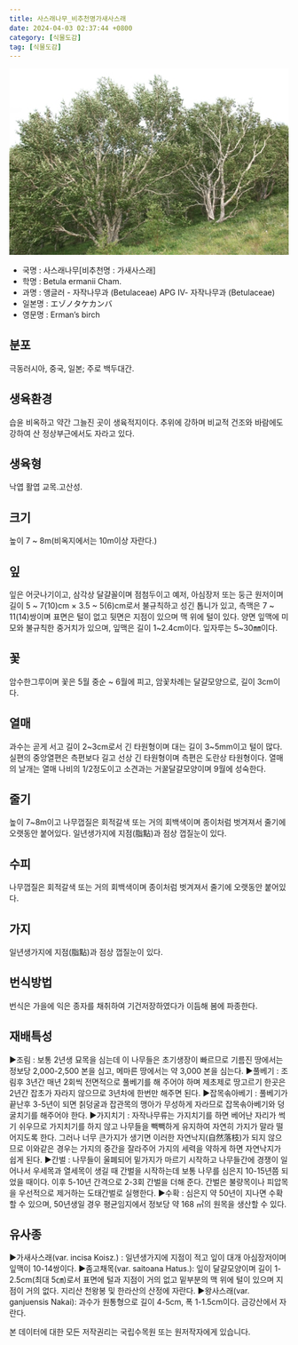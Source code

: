 ```yaml
---
title: 사스래나무_비추천명가새사스래
date: 2024-04-03 02:37:44 +0800
category: [식물도감]
tag: [식물도감]
---
```




![사스래나무[비추천명 : 가새사스래]](/assets/img/fileUpload/plants/basic/Betulaceae/Betula/876/876_2_th2.jpg)
- 국명 : 사스래나무[비추천명 : 가새사스래]
- 학명 : Betula ermanii Cham.
- 과명 : 앵글러 - 자작나무과 (Betulaceae) APG Ⅳ- 자작나무과 (Betulaceae)
- 일본명 : エゾノタケカンバ
- 영문명 : Erman’s birch


## 분포
극동러시아, 중국, 일본; 주로 백두대간.
## 생육환경
습윤 비옥하고 약간 그늘진 곳이 생육적지이다. 추위에 강하며 비교적 건조와 바람에도 강하여 산 정상부근에서도 자라고 있다.
## 생육형
낙엽 활엽 교목.고산성. 
## 크기
높이 7 ~ 8m(비옥지에서는 10m이상 자란다.)
## 잎
잎은 어긋나기이고, 삼각상 달걀꼴이며 점첨두이고 예저, 아심장저 또는 둥근 원저이며 길이 5 ~ 7(10)cm × 3.5 ~ 5(6)cm로서 불규칙하고 성긴 톱니가 있고, 측맥은 7 ~ 11(14)쌍이며 표면은 털이 없고 뒷면은 지점이 있으며 맥 위에 털이 있다. 양면 잎맥에 미모와 불규칙한 중거치가 있으며, 잎맥은 길이 1~2.4cm이다. 잎자루는 5~30㎜이다.
## 꽃
암수한그루이며 꽃은 5월 중순 ~ 6월에 피고, 암꽃차례는 달걀모양으로, 길이 3cm이다.
## 열매
과수는 곧게 서고 길이 2~3cm로서 긴 타원형이며 대는 길이 3~5mm이고 털이 많다. 실편의 중앙열편은 측편보다 길고 선상 긴 타원형이며 측편은 도란상 타원형이다. 열매의 날개는 열매 나비의 1/2정도이고 소견과는 거꿀달걀모양이며 9월에 성숙한다.
## 줄기
높이 7~8m이고 나무껍질은 회적갈색 또는 거의 회백색이며 종이처럼 벗겨져서 줄기에 오랫동안 붙어있다. 일년생가지에 지점(脂點)과 점상 껍질눈이 있다.
## 수피
나무껍질은 회적갈색 또는 거의 회백색이며 종이처럼 벗겨져서 줄기에 오랫동안 붙어있다. 
## 가지
일년생가지에 지점(脂點)과 점상 껍질눈이 있다.
## 번식방법
번식은 가을에 익은 종자를 채취하여 기건저장하였다가 이듬해 봄에 파종한다.
## 재배특성
▶조림 : 보통 2년생 묘목을 심는데 이 나무들은 초기생장이 빠르므로 기름진 땅에서는 정보당 2,000-2,500 본을 심고, 메마른 땅에서는 약 3,000 본을 심는다. 
▶풀베기 : 조림후 3년간 매년 2회씩 전면적으로 풀베기를 해 주어야 하며 제초제로 땅고르기 한곳은 2년간 잡초가 자라지 않으므로 3년차에 한번만 해주면 된다.
▶잡목솎아베기 : 풀베기가 끝난후 3-5년이 되면 칡덩굴과 잡관목의 맹아가 무성하게 자라므로 잡목솎아베기와 덩굴치기를 해주어야 한다. 
▶가지치기 : 자작나무류는 가지치기를 하면 베어난 자리가 썩기 쉬우므로 가지치기를 하지 않고 나무들을 빽빽하게 유지하여 자연히 가지가 말라 떨어지도록 한다. 그러나 너무 큰가지가 생기면 이러한 자연낙지(自然落枝)가 되지 않으므로 이와같은 경우는 가지의 중간을 잘라주어 가지의 세력을 약하게 하면 자연낙지가 쉽게 된다.
▶간벌 : 나무들이 울폐되어 밑가지가 마르기 시작하고 나무들간에 경쟁이 일어나서 우세목과 열세목이 생길 때 간벌을 시작하는데 보통 나무를 심은지 10-15년쯤 되었을 때이다. 이후 5-10년 간격으로 2-3회 간벌을 더해 준다. 간벌은 불량목이나 피압목을 우선적으로 제거하는 도태간벌로 실행한다.
▶수확 : 심은지 약 50년이 지나면 수확할 수 있으며, 50년생일 경우 평균임지에서 정보당 약 168 ㎥의 원목을 생산할 수 있다.
## 유사종
▶가새사스래(var. incisa Koisz.) : 일년생가지에 지점이 적고 잎이 대개 아심장저이며 잎맥이 10-14쌍이다. 
▶좀고채목(var. saitoana Hatus.): 잎이 달걀모양이며 길이 1-2.5cm(최대 5㎝)로서 표면에 털과 지점이 거의 없고 밑부분의 맥 위에 털이 있으며 지점이 거의 없다. 지리산 천왕봉 및 한라산의 산정에 자란다. 
▶왕사스래(var. ganjuensis Nakai): 과수가 원통형으로 길이 4-5cm, 폭 1-1.5cm이다. 금강산에서 자란다.






본 데이터에 대한 모든 저작권리는 국립수목원 또는 원저작자에게 있습니다.
